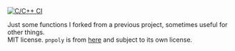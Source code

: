 [![C/C++ CI](https://github.com/amziraro/polytools/actions/workflows/c-cpp.yml/badge.svg)](https://github.com/amziraro/polytools/actions/workflows/c-cpp.yml)

Just some functions I forked from a previous project, sometimes useful for other things.  
MIT license. `pnpoly` is from [here](https://wrfranklin.org/Research/Short_Notes/pnpoly.html) and subject to its own license.
